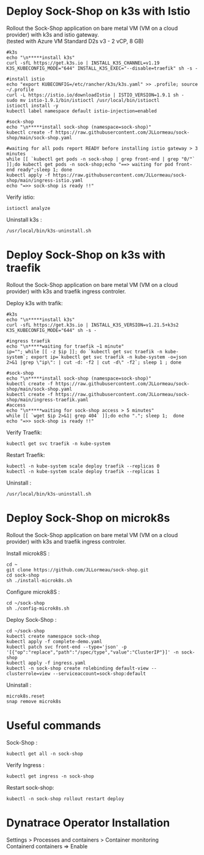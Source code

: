 # Deploy Sock-Shop on k3s with Istio
Rollout the Sock-Shop application on bare metal VM (VM on a cloud provider) with k3s and istio gateway.  
(tested with Azure VM Standard D2s v3 - 2 vCP, 8 GB)

    #k3s
    echo "\n*****install k3s"
    curl -sfL https://get.k3s.io | INSTALL_K3S_CHANNEL=v1.19 K3S_KUBECONFIG_MODE="644" INSTALL_K3S_EXEC="--disable=traefik" sh -s -
    
    #install istio
    echo "export KUBECONFIG=/etc/rancher/k3s/k3s.yaml" >> .profile; source ~/.profile
    curl -L https://istio.io/downloadIstio | ISTIO_VERSION=1.9.1 sh -
    sudo mv istio-1.9.1/bin/istioctl /usr/local/bin/istioctl
    istioctl install -y
    kubectl label namespace default istio-injection=enabled
    
    #sock-shop
    echo "\n*****install sock-shop (namespace=sock-shop)"
    kubectl create -f https://raw.githubusercontent.com/JLLormeau/sock-shop/main/sock-shop.yaml
    
    #waiting for all pods report READY before installing istio gateway > 3 minutes
    while [[ `kubectl get pods -n sock-shop | grep front-end | grep "0/"` ]];do kubectl get pods -n sock-shop;echo "==> waiting for pod front-end ready";sleep 1; done
    kubectl apply -f https://raw.githubusercontent.com/JLLormeau/sock-shop/main/ingress-istio.yaml
    echo "=>> sock-shop is ready !!" 

Verify istio:

    istioctl analyze
    
Uninstall k3s : 

    /usr/local/bin/k3s-uninstall.sh
    

# Deploy Sock-Shop on k3s with traefik
Rollout the Sock-Shop application on bare metal VM (VM on a cloud provider) with k3s and traefik ingress controler.  

Deploy k3s with trafik:

    #k3s
    echo "\n*****install k3s"
    curl -sfL https://get.k3s.io | INSTALL_K3S_VERSION=v1.21.5+k3s2 K3S_KUBECONFIG_MODE="644" sh -s -

    #ingress traefik
    echo "\n*****waiting for traefik ~1 minute"
    ip=""; while [[ -z $ip ]]; do `kubectl get svc traefik -n kube-system`; export ip=`kubectl get svc traefik -n kube-system -o=json 2>&1 |grep \"ip\": | cut -d: -f2 | cut -d\" -f2`; sleep 1 ; done
    
    #sock-shop
    echo "\n*****install sock-shop (namespace=sock-shop)"
    kubectl create -f https://raw.githubusercontent.com/JLLormeau/sock-shop/main/sock-shop.yaml
    kubectl create -f https://raw.githubusercontent.com/JLLormeau/sock-shop/main/ingress-traefik.yaml
    #access
    echo "\n*****waiting for sock-shop access > 5 minutes"
    while [[ `wget $ip 2>&1| grep 404` ]];do echo "."; sleep 1;  done
    echo "=>> sock-shop is ready !!" 
    
Verify Traefik:

    kubectl get svc traefik -n kube-system

Restart Traefik:

    kubectl -n kube-system scale deploy traefik --replicas 0
    kubectl -n kube-system scale deploy traefik --replicas 1
    
Uninstall : 

    /usr/local/bin/k3s-uninstall.sh
    


# Deploy Sock-Shop on microk8s
Rollout the Sock-Shop application on bare metal VM (VM on a cloud provider) with k3s and traefik ingress controler.
   

Install microk8S : 

    cd ~
    git clone https://github.com/JLLormeau/sock-shop.git
    cd sock-shop
    sh ./install-microk8s.sh
    
Configure microk8S : 

    cd ~/sock-shop
    sh ./config-microk8s.sh
    
Deploy Sock-Shop : 

    cd ~/sock-shop
    kubectl create namespace sock-shop
    kubectl apply -f complete-demo.yaml
    kubectl patch svc front-end --type='json' -p '[{"op":"replace","path":"/spec/type","value":"ClusterIP"}]' -n sock-shop
    kubectl apply -f ingress.yaml
    kubectl -n sock-shop create rolebinding default-view --clusterrole=view --serviceaccount=sock-shop:default

Uninstall  :

    microk8s.reset
    snap remove microk8s

# Useful commands

Sock-Shop : 

    kubectl get all -n sock-shop

Verify Ingress : 

    kubectl get ingress -n sock-shop
    
Restart sock-shop: 

    kubectl -n sock-shop rollout restart deploy
    
# Dynatrace Operator Installation

Settings > Processes and containers > Container monitoring  
    Containerd containers => Enable  
